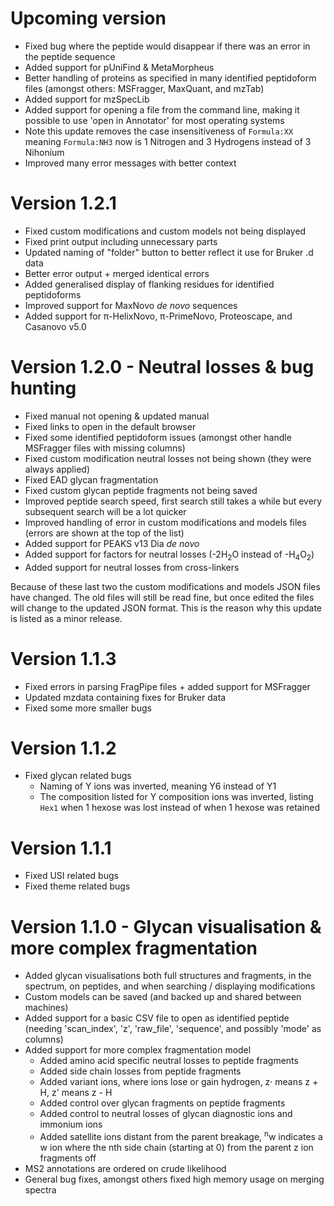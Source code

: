 # Upcoming version

- Fixed bug where the peptide would disappear if there was an error in the peptide sequence
- Added support for pUniFind & MetaMorpheus
- Better handling of proteins as specified in many identified peptidoform files (amongst others: MSFragger, MaxQuant, and mzTab)
- Added support for mzSpecLib
- Added support for opening a file from the command line, making it possible to use 'open in Annotator' for most operating systems
- Note this update removes the case insensitiveness of `Formula:XX` meaning `Formula:NH3` now is 1 Nitrogen and 3 Hydrogens instead of 3 Nihonium
- Improved many error messages with better context

# Version 1.2.1

- Fixed custom modifications and custom models not being displayed
- Fixed print output including unnecessary parts
- Updated naming of "folder" button to better reflect it use for Bruker .d data
- Better error output + merged identical errors
- Added generalised display of flanking residues for identified peptidoforms
- Improved support for MaxNovo _de novo_ sequences
- Added support for π-HelixNovo, π-PrimeNovo, Proteoscape, and Casanovo v5.0

# Version 1.2.0 - Neutral losses & bug hunting

- Fixed manual not opening & updated manual
- Fixed links to open in the default browser
- Fixed some identified peptidoform issues (amongst other handle MSFragger files with missing columns)
- Fixed custom modification neutral losses not being shown (they were always applied)
- Fixed EAD glycan fragmentation
- Fixed custom glycan peptide fragments not being saved
- Improved peptide search speed, first search still takes a while but every subsequent search will be a lot quicker
- Improved handling of error in custom modifications and models files (errors are shown at the top of the list)
- Added support for PEAKS v13 Dia _de novo_
- Added support for factors for neutral losses (-2H<sub>2</sub>O instead of -H<sub>4</sub>O<sub>2</sub>)
- Added support for neutral losses from cross-linkers
 
Because of these last two the custom modifications and models JSON files have changed. The old files will still be read fine, but once edited the files will change to the updated JSON format. This is the reason why this update is listed as a minor release.

# Version 1.1.3

 - Fixed errors in parsing FragPipe files + added support for MSFragger
 - Updated mzdata containing fixes for Bruker data
 - Fixed some more smaller bugs

# Version 1.1.2

 - Fixed glycan related bugs
   - Naming of Y ions was inverted, meaning Y6 instead of Y1
   - The composition listed for Y composition ions was inverted, listing `Hex1` when 1 hexose was lost instead of when 1 hexose was retained

# Version 1.1.1

 - Fixed USI related bugs
 - Fixed theme related bugs

# Version 1.1.0 - Glycan visualisation & more complex fragmentation

 - Added glycan visualisations both full structures and fragments, in the spectrum, on peptides, and when searching / displaying modifications
 - Custom models can be saved (and backed up and shared between machines)
 - Added support for a basic CSV file to open as identified peptide (needing 'scan_index', 'z', 'raw_file', 'sequence', and possibly 'mode' as columns)
 - Added support for more complex fragmentation model
    - Added amino acid specific neutral losses to peptide fragments
    - Added side chain losses from peptide fragments
    - Added variant ions, where ions lose or gain hydrogen, z· means z + H, z' means z - H
    - Added control over glycan fragments on peptide fragments
    - Added control to neutral losses of glycan diagnostic ions and immonium ions
    - Added satellite ions distant from the parent breakage, <sup>n</sup>w indicates a w ion where the nth side chain (starting at 0) from the parent z ion fragments off
 - MS2 annotations are ordered on crude likelihood
 - General bug fixes, amongst others fixed high memory usage on merging spectra
